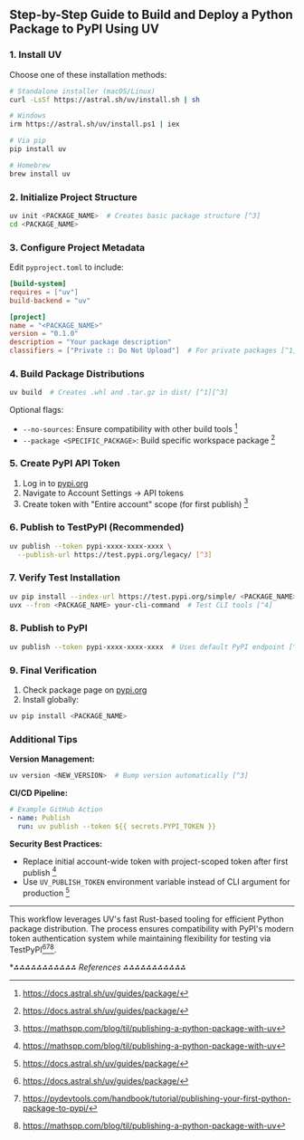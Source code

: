 ## Step-by-Step Guide to Build and Deploy a Python Package to PyPI Using UV

### 1. Install UV

Choose one of these installation methods:

```bash
# Standalone installer (macOS/Linux)
curl -LsSf https://astral.sh/uv/install.sh | sh

# Windows
irm https://astral.sh/uv/install.ps1 | iex

# Via pip
pip install uv

# Homebrew
brew install uv
```


### 2. Initialize Project Structure

```bash
uv init <PACKAGE_NAME>  # Creates basic package structure [^3]
cd <PACKAGE_NAME>
```


### 3. Configure Project Metadata

Edit `pyproject.toml` to include:

```toml
[build-system]
requires = ["uv"]
build-backend = "uv"

[project]
name = "<PACKAGE_NAME>"
version = "0.1.0"
description = "Your package description"
classifiers = ["Private :: Do Not Upload"]  # For private packages [^1]
```


### 4. Build Package Distributions

```bash
uv build  # Creates .whl and .tar.gz in dist/ [^1][^3]
```

Optional flags:

- `--no-sources`: Ensure compatibility with other build tools [^1]
- `--package <SPECIFIC_PACKAGE>`: Build specific workspace package [^1]


### 5. Create PyPI API Token

1. Log in to [pypi.org](https://pypi.org)
2. Navigate to Account Settings → API tokens
3. Create token with "Entire account" scope (for first publish) [^4]

### 6. Publish to TestPyPI (Recommended)

```bash
uv publish --token pypi-xxxx-xxxx-xxxx \
  --publish-url https://test.pypi.org/legacy/ [^3]
```


### 7. Verify Test Installation

```bash
uv pip install --index-url https://test.pypi.org/simple/ <PACKAGE_NAME>
uvx --from <PACKAGE_NAME> your-cli-command  # Test CLI tools [^4]
```


### 8. Publish to PyPI

```bash
uv publish --token pypi-xxxx-xxxx-xxxx  # Uses default PyPI endpoint [^1][^4]
```


### 9. Final Verification

1. Check package page on [pypi.org](https://pypi.org)
2. Install globally:
```bash
uv pip install <PACKAGE_NAME>
```


### Additional Tips

**Version Management:**

```bash
uv version <NEW_VERSION>  # Bump version automatically [^3]
```

**CI/CD Pipeline:**

```yaml
# Example GitHub Action
- name: Publish
  run: uv publish --token ${{ secrets.PYPI_TOKEN }}
```

**Security Best Practices:**

- Replace initial account-wide token with project-scoped token after first publish [^4]
- Use `UV_PUBLISH_TOKEN` environment variable instead of CLI argument for production [^1]

---

This workflow leverages UV's fast Rust-based tooling for efficient Python package distribution. The process ensures compatibility with PyPI's modern token authentication system while maintaining flexibility for testing via TestPyPI[^1][^3][^4].

**⁂⁂⁂⁂⁂⁂⁂⁂⁂⁂⁂ References *⁂⁂⁂⁂⁂⁂⁂⁂⁂⁂⁂**

[^1]: https://docs.astral.sh/uv/guides/package/

[^2]: https://pypi.org/project/uv/

[^3]: https://pydevtools.com/handbook/tutorial/publishing-your-first-python-package-to-pypi/

[^4]: https://mathspp.com/blog/til/publishing-a-python-package-with-uv

[^5]: https://www.youtube.com/watch?v=WKc2BdgmGZE

[^6]: https://thisdavej.com/packaging-python-command-line-apps-the-modern-way-with-uv/

[^7]: https://sarahglasmacher.com/how-to-build-python-package-uv/

[^8]: https://packaging.python.org/tutorials/packaging-projects/

[^9]: https://dev.to/lovestaco/how-to-create-and-publish-a-python-package-on-pypi-4470

[^10]: https://pypi.org/project/uv/0.1.32/

